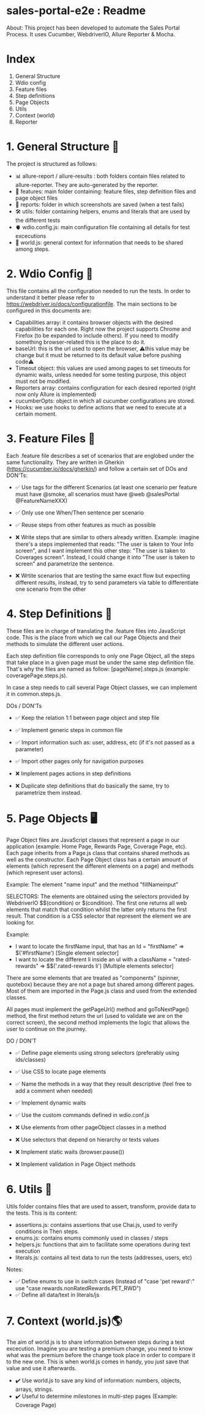 # sales-portal-e2e : Readme

About: This project has been developed to automate the Sales Portal Process. It uses Cucumber, WebdriverIO, Allure Reporter & Mocha.  
  
#  Index
  1. General Structure 
  2. Wdio config
  3. Feature files 
  4. Step definitions 
  5. Page Objects 
  6. Utils 
  7. Context (world)
  8. Reporter 
  
  # 1. General Structure 💾
  
  The project is structured as follows: 
  - 📊 allure-report / allure-results : both folders contain files related to allure-reporter. They are auto-generated by the reporter. 
  - 🔋 features: main folder containing: feature files, step definition files and page object files 
  - 📸 reports: folder in which screenshots are saved (when a test fails)
  - 🛠 utils: folder containing helpers, enums and literals that are used by the different tests
  - 🫀 wdio.config.js: main configuration file containing all details for test excecutions
  - 🧠 world.js: general context for information that needs to be shared among steps. 
  
  # 2. Wdio Config 🧠
  
  This file contains all the configuration needed to run the tests. In order to understand it better please refer to https://webdriver.io/docs/configurationfile. The main sections to be configured in this documents are: 
  
  - Capabilities array: it contains browser objects with the desired capabilities for each one. Right now the project supports Chrome and Firefox (to be expanded to include others). If you need to modify something browser-related this is the place to do it. 
  - baseUrl: this is the url used to open the browser, ⚠️this value may be change but it must be returned to its default value before pushing code⚠️
  - Timeout object: this values are used among pages to set timeouts for dynamic waits, unless needed for some testing purpose, this object must not be modified. 
  - Reporters array: contains configuration for each desired reported (right now only Allure is implemented)
  - cucumberOpts: object in which all cucumber configurations are stored.
  - Hooks: we use hooks to define actions that we need to execute at a certain moment.
  
  # 3. Feature Files 📑
  
  Each .feature file describes a set of scenarios that are englobed under the same functionality. They are written in Gherkin (https://cucumber.io/docs/gherkin/) and follow a certain set of DOs and DON'Ts: 
  
  - ✅ Use tags for the different Scenarios (at least one scenario per feature must have @smoke, all scenarios must have @web @salesPortal @FeatureNameXXX)
  - ✅ Only use one When/Then sentence per scenario
  - ✅ Reuse steps from other features as much as possible 
  
  - ❌ Write steps that are similar to others already written. Example: imagine there's a steps implemented that reads: "The user is taken to Your Info screen", and I want implement this other step: "The user is taken to Coverages screen". Instead, I could change it into "The user is taken to <page> screen" and parametrize the sentence. 
  - ❌ Wrtite scenarios that are testing the same exact flow but expecting different results, instead, try to send parameters via table to differentiate one scenario from the other 
  
  # 4. Step Definitions 💬
  
  These files are in charge of translating the .feature files into JavaScript code. This is the place from which we call our Page Objects and their methods to simulate the different user actions. 
  
  Each step definition file corresponds to only one Page Object, all the steps that take place in a given page must be under the same step definition file. That's why the files are named as follow: [pageName].steps.js (example: coveragePage.steps.js).
  
  In case a step needs to call several Page Object classes, we can implement it in common.steps.js. 
  
  DOs / DON'Ts
  
  - ✅ Keep the relation 1:1 between page object and step file 
  - ✅ Implement generic steps in common file 
  - ✅ Import information such as: user, address, etc (if it's not passed as a parameter) 
  - ✅ Import other pages only for navigation purposes 
  
  - ❌ Implement pages actions in step definitions 
  - ❌ Duplicate step definitions that do basically the same, try to parametrize them instead. 
  
  # 5. Page Objects 🖥
  
  Page Object files are JavaScript classes that represent a page in our application (example: Home Page, Rewards Page, Coverage Page, etc). Each page inherits from a Page.js class that contains shared methods as well as the constructor. Each Page Object class has a certain amount of elements (which represent the different elements on a page) and methods (which represent user actons). 
  
  Example: The element "name input" and the method "fillNameinput" 
  
  SELECTORS: The elements are obtained using the selectors provided by WebdriverIO $$(condition) or $(condition). The first one returns all web elements that match that condition whilst the latter only returns the first result. That condition is a CSS selector that represent the element we are looking for. 
  
  Example: 
  - I want to locate the firstName input, that has an Id = "firstName" => $('#firstName') [Single element selector]
  - I want to locate the different li inside an ul with a className = "rated-rewards" => $$('.rated-rewards li') [Multiple elements selector]
  
  There are some elements that are treated as "components" (spinner, quotebox) because they are not a page but shared among different pages. Most of them are imported in the Page.js class and used from the extended classes. 
  
  All pages must implement the getPageUrl() method and goToNextPage() method, the first method return the url (used to validate we are on the correct screen), the second method implements the logic that allows the user to continue on the journey. 
  
  DO / DON'T 
  
  - ✅ Define page elements using strong selectors (preferably using ids/classes)
  - ✅ Use CSS to locate page elements 
  - ✅ Name the methods in a way that they result descriptive (feel free to add a comment when needed) 
  - ✅ Implement dynamic waits 
  - ✅ Use the custom commands defined in wdio.conf.js
  
  - ❌ Use elements from other pageObject classes in a method 
  - ❌ Use selectors that depend on hierarchy or texts values 
  - ❌ Implement static waits (browser.pause())
  - ❌ Implement validation in Page Object methods 
  
  # 6. Utils 🧰
  
  Utils folder contains files that are used to assert, transform, provide data to the tests. This is its content: 
  
  - assertions.js: contains assertions that use Chai.js, used to verify conditions in Then steps. 
  - enums.js: contains enums commonly used in classes / steps 
  - helpers.js: functions that aim to facilitate some operations during text execution 
  - literals.js: contains all text data to run the tests (addresses, users, etc) 
 
 Notes:
  - ✅ Define enums to use in switch cases (Instead of "case 'pet reward':" use "case rewards.nonRatedRewards.PET_RWD")
  - ✅ Define all data/text in literals/js
  
  # 7. Context (world.js)🌎
  
  The aim of world.js is to share information between steps during a test excecution. Imagine you are testing a premium change, you need to know what was the premium before the change took place in order to compare it to the new one. This is when world.js comes in handy, you just save that value and use it afterwards. 
  
  - ✔️ Use world.js to save any kind of information: numbers, objects, arrays, strings. 
  - ✔️ Useful to determine milestones in multi-step pages (Example: Coverage Page) 
 
  
  
  
  
  
  

  
  
  
  
  

   

  
  
  
